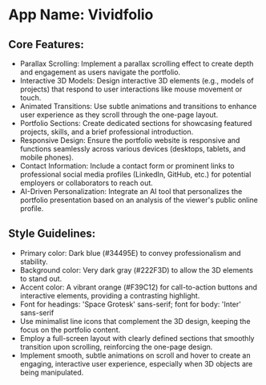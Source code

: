 # **App Name**: Vividfolio

## Core Features:

- Parallax Scrolling: Implement a parallax scrolling effect to create depth and engagement as users navigate the portfolio.
- Interactive 3D Models: Design interactive 3D elements (e.g., models of projects) that respond to user interactions like mouse movement or touch.
- Animated Transitions: Use subtle animations and transitions to enhance user experience as they scroll through the one-page layout.
- Portfolio Sections: Create dedicated sections for showcasing featured projects, skills, and a brief professional introduction.
- Responsive Design: Ensure the portfolio website is responsive and functions seamlessly across various devices (desktops, tablets, and mobile phones).
- Contact Information: Include a contact form or prominent links to professional social media profiles (LinkedIn, GitHub, etc.) for potential employers or collaborators to reach out.
- AI-Driven Personalization: Integrate an AI tool that personalizes the portfolio presentation based on an analysis of the viewer's public online profile.

## Style Guidelines:

- Primary color: Dark blue (#34495E) to convey professionalism and stability.
- Background color: Very dark gray (#222F3D) to allow the 3D elements to stand out. 
- Accent color: A vibrant orange (#F39C12) for call-to-action buttons and interactive elements, providing a contrasting highlight.
- Font for headings: 'Space Grotesk' sans-serif; font for body: 'Inter' sans-serif
- Use minimalist line icons that complement the 3D design, keeping the focus on the portfolio content.
- Employ a full-screen layout with clearly defined sections that smoothly transition upon scrolling, reinforcing the one-page design.
- Implement smooth, subtle animations on scroll and hover to create an engaging, interactive user experience, especially when 3D objects are being manipulated.
